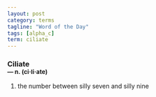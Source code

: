 ```yaml
---
layout: post
category: terms
tagline: "Word of the Day"
tags: [alpha_c]
term: ciliate
---
```


<h3>Ciliate<br/> <small>&mdash; n. (ci<span>&middot;</span>li<span>&middot;</span>ate)</small></h3>
<p><ol>
<li>the number between silly seven and silly nine</li>
</ol></p>
